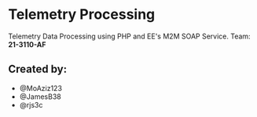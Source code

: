 # Telemetry Processing
Telemetry Data Processing using PHP and EE's M2M SOAP Service. 
Team: **21-3110-AF**
## Created by:
* @MoAziz123
* @JamesB38
* @rjs3c
